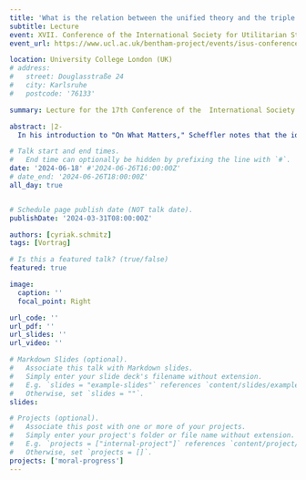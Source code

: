 ```yaml
---
title: 'What is the relation between the unified theory and the triple theory?'
subtitle: Lecture
event: XVII. Conference of the International Society for Utilitarian Studies (ISUS)
event_url: https://www.ucl.ac.uk/bentham-project/events/isus-conferences

location: University College London (UK)
# address:
#   street: Douglasstraße 24
#   city: Karlsruhe
#   postcode: '76133'

summary: Lecture for the 17th Conference of the  International Society for Utilitarian Studies (ISUS)

abstract: |2- 
  In his introduction to "On What Matters," Scheffler notes that the idea of progress is central to Derek Parfit's philosophy. Parfit consistently endeavoured to achieve unity between philosophical traditions and reconcile them. This enterprise, let us call it Parfit's project, plays a significant role in all his books. In "Reasons and Persons," he introduces us to the *Unified Theory*, which attempts to combine the strengths of consequentialism and common sense morality. By abandoning some of their talking points and integrating some ideas from the other side, these theories gradually approach each other to unite ultimately. In "On What Matters," Parfit presents the *Triple Theory* to reconcile rule consequentialism, contractualism, and Kantianism, claiming that (the best versions of each tradition) are climbing the same mountain from different sides. Since the second book's publication, research has primarily focused on the *Triple Theory*, while the *Unified Theory* has received very little attention. When people comment on it, it is, in fact, often equated with the *Triple Theory*, claiming that both aim at the same thing. In my presentation, I want to examine the relationship between these two theories more closely and argue that there are good reasons to reject their equation. In Parfit's project, they serve different functions: with the *Triple Theory*, Parfit primarily seeks to establish competing approaches on a shared foundation and identify them as deontically equivalent. In contrast, with the *Unified Theory*, he aims for deontic adequacy. So, both theories represent two different steps in his project. Finally, I would like to make some remarks about his overall idea of moral progress.

# Talk start and end times.
#   End time can optionally be hidden by prefixing the line with `#`.
date: '2024-06-18' #'2024-06-26T16:00:00Z'
# date_end: '2024-06-26T18:00:00Z'
all_day: true


# Schedule page publish date (NOT talk date).
publishDate: '2024-03-31T08:00:00Z'

authors: [cyriak.schmitz]
tags: [Vortrag]

# Is this a featured talk? (true/false)
featured: true

image:
  caption: ''
  focal_point: Right

url_code: ''
url_pdf: ''
url_slides: ''
url_video: ''

# Markdown Slides (optional).
#   Associate this talk with Markdown slides.
#   Simply enter your slide deck's filename without extension.
#   E.g. `slides = "example-slides"` references `content/slides/example-slides.md`.
#   Otherwise, set `slides = ""`.
slides:

# Projects (optional).
#   Associate this post with one or more of your projects.
#   Simply enter your project's folder or file name without extension.
#   E.g. `projects = ["internal-project"]` references `content/project/deep-learning/index.md`.
#   Otherwise, set `projects = []`.
projects: ['moral-progress']
---
```

